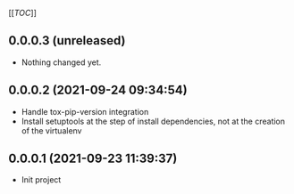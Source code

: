 [[_TOC_]]

0.0.0.3 (unreleased)
--------------------

- Nothing changed yet.


0.0.0.2 (2021-09-24 09:34:54)
-----------------------------

- Handle tox-pip-version integration
- Install setuptools at the step of install dependencies, not at the creation of the virtualenv


0.0.0.1 (2021-09-23 11:39:37)
-----------------------------

- Init project
